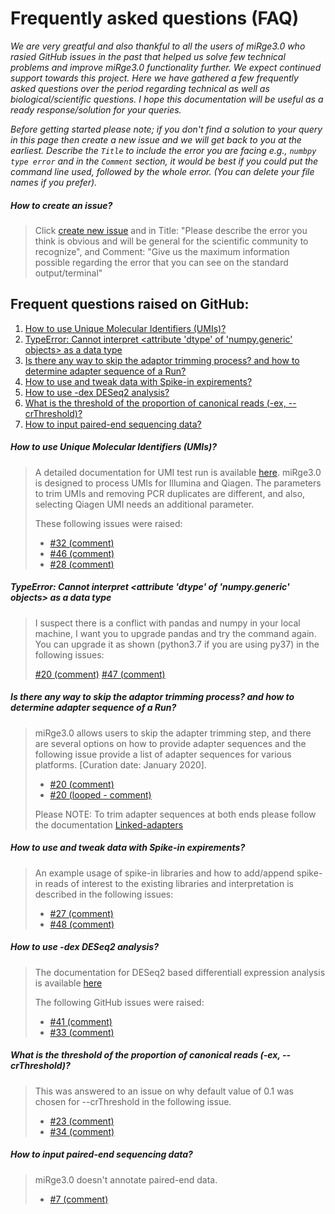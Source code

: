 # Frequently asked questions (FAQ) 


_We are very greatful and also thankful to all the users of miRge3.0 who rasied GitHub issues in the past that helped us solve few technical problems and improve miRge3.0 functionality further. We expect continued support towards this project. Here we have gathered a few frequently asked questions over the period regarding technical as well as biological/scientific questions. I hope this documentation will be useful as a ready response/solution for your queries._

*Before getting started please note; if you don't find a solution to your query in this page then create a new issue and we will get back to you at the earliest. Describe the `Title` to include the error you are facing e.g., `numbpy type error` and in the `Comment` section, it would be best if you could put the command line used, followed by the whole error. (You can delete your file names if you prefer).*

##### ***How to create an issue?***
> Click [create new issue](https://github.com/mhalushka/miRge3.0/issues/new) and in Title: "Please describe the error you think is obvious and will be general for the scientific community to recognize", and Comment: "Give us the maximum information possible regarding the error that you can see on the standard output/terminal"


## Frequent questions raised on GitHub:

1. [How to use Unique Molecular Identifiers (UMIs)?](https://mirge3.readthedocs.io/en/latest/faqs.html#how-to-use-unique-molecular-identifiers-umis)
2. [TypeError: Cannot interpret <attribute 'dtype' of 'numpy.generic' objects> as a data type](https://mirge3.readthedocs.io/en/latest/faqs.html#typeerror-cannot-interpret-attribute-dtype-of-numpy-generic-objects-as-a-data-type)
3. [Is there any way to skip the adaptor trimming process? and how to determine adapter sequence of a Run?](https://mirge3.readthedocs.io/en/latest/faqs.html#is-there-any-way-to-skip-the-adaptor-trimming-process-and-how-to-determine-adapter-sequence-of-a-run)
4. [How to use and tweak data with Spike-in expirements?](https://mirge3.readthedocs.io/en/latest/faqs.html#how-to-use-and-tweak-data-with-spike-in-expirements)
5. [How to use -dex DESeq2 analysis?](https://mirge3.readthedocs.io/en/latest/faqs.html#how-to-use-dex-deseq2-analysis)
6. [What is the threshold of the proportion of canonical reads (-ex, --crThreshold)?](https://mirge3.readthedocs.io/en/latest/faqs.html#what-is-the-threshold-of-the-proportion-of-canonical-reads-ex-crthreshold)
7. [How to input paired-end sequencing data?](https://mirge3.readthedocs.io/en/latest/faqs.html#how-to-input-paired-end-sequencing-data)


##### ***How to use Unique Molecular Identifiers (UMIs)?*** 

>A detailed documentation for UMI test run is available [here](https://mirge3.readthedocs.io/en/latest/quick_start.html#running-samples-with-umi). miRge3.0 is designed to process UMIs for Illumina and Qiagen. The parameters to trim UMIs and removing PCR duplicates are different, and also, selecting Qiagen UMI needs an additional parameter. 
>
>These following issues were raised:
>
> - [#32 (comment)](https://github.com/mhalushka/miRge3.0/issues/32#issue-1149944971)<br/>
> - [#46 (comment)](https://github.com/mhalushka/miRge3.0/issues/46#issue-1273723168)<br/>
> - [#28 (comment)](https://github.com/mhalushka/miRge3.0/issues/28#issue-1077400071)<br/>


##### ***TypeError: Cannot interpret <attribute 'dtype' of 'numpy.generic' objects> as a data type***


> I suspect there is a conflict with pandas and numpy in your local machine, I want you to upgrade pandas and try the command again. You can upgrade it as shown (python3.7 if you are using py37) in the following issues:
>
>[#20 (comment)](https://github.com/mhalushka/miRge3.0/issues/20#issuecomment-942408755)
>[#47 (comment)](https://github.com/mhalushka/miRge3.0/issues/47#issue-1285035891)

##### ***Is there any way to skip the adaptor trimming process? and how to determine adapter sequence of a Run?*** 

>miRge3.0 allows users to skip the adapter trimming step, and there are several options on how to provide adapter sequences and the following issue provide a list of adapter sequences for various platforms. [Curation date: January 2020]. 
>
> - [#20 (comment)](https://github.com/mhalushka/miRge3.0/issues/20#issue-1023411842)
> - [#20 (looped - comment)](https://github.com/mhalushka/miRge3.0/issues/20#issuecomment-943970154)
>
>Please NOTE: To trim adapter sequences at both ends please follow the documentation [Linked-adapters](https://mirge3.readthedocs.io/en/master/quick_start.html#trimming-both-5-and-3-adapters-linked-adapters)

##### ***How to use and tweak data with Spike-in expirements?***  

> An example usage of spike-in libraries and how to add/append spike-in reads of interest to the existing libraries and interpretation is described in the following issues:
>
> - [#27 (comment)](https://github.com/mhalushka/miRge3.0/issues/27#issue-1074611243) 
> - [#48 (comment)](https://github.com/mhalushka/miRge3.0/issues/48#issue-1288527770)


##### ***How to use -dex DESeq2 analysis?*** 

>The documentation for DESeq2 based differentiall expression analysis is available [here](https://mirge3.readthedocs.io/en/master/quick_start.html#performing-differential-expression-analysis)
>
> The following GitHub issues were raised:
> - [#41 (comment)](https://github.com/mhalushka/miRge3.0/issues/41#issue-1228345472)
> - [#33 (comment)](https://github.com/mhalushka/miRge3.0/issues/33#issue-1157209493)


##### ***What is the threshold of the proportion of canonical reads (-ex, --crThreshold)?*** 

>This was answered to an issue on why default value of 0.1 was chosen for --crThreshold in the following issue.
> - [#23 (comment)](https://github.com/mhalushka/miRge3.0/issues/23#issue-1045291352)
> - [#34 (comment)](https://github.com/mhalushka/miRge3.0/issues/34#issuecomment-1063675353)

##### ***How to input paired-end sequencing data?*** 

> miRge3.0 doesn't annotate paired-end data. 
> - [#7 (comment)](https://github.com/mhalushka/miRge3.0/issues/7#issue-737411998)

